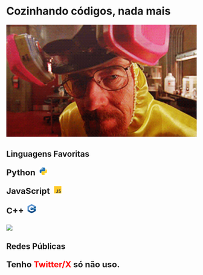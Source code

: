 # Cozinhando códigos, nada mais

<img src="./assets/White.gif" alt="not found image" width="600px" draggable= "false"/>

## Linguagens Favoritas
<p style= "font-size:22px; font-weight: bold;">Python<img src = "./assets/py.svg" alt="not found image" draggable= "false" width="22px" style = "display: inline-block; padding-left : 10px"/></p>

<p style= "font-size:22px; font-weight: bold;">JavaScript<img src = "./assets/js.svg" alt="not found image" draggable= "false" width="22px" style = "display: inline-block; padding-left : 10px"/></p>

<p style= "font-size:22px; font-weight: bold;">C++<img src = "./assets/c++.png" alt="not found image" draggable= "false" width="22px" style = "display: inline-block; padding-left : 10px"/></p>

<a href="https://github.com/GustavuSans/">
  <img height=200 align="center" src="https://github-readme-stats.vercel.app/api/top-langs?username=GustavuSans&show_icons=true&theme=transparent&card_width=320" />
</a>

## Redes Públicas

<p style= "font-size:22px; font-weight: bold;">Tenho <a style= "color:red">Twitter/X</a> só não uso.</p>
